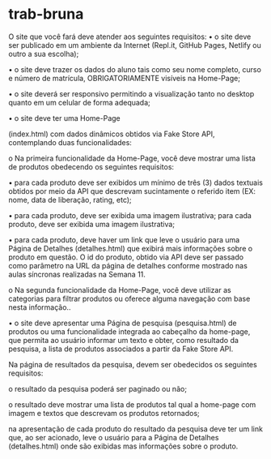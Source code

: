 # trab-bruna
O site que você fará deve atender aos seguintes requisitos:
• o site deve ser publicado em um ambiente da Internet (Repl.it, GitHub Pages, Netlify ou outro a sua escolha);

• o site deve trazer os dados do aluno tais como seu nome completo, curso e número de matrícula, OBRIGATORIAMENTE visíveis na Home-Page;

• o site deverá ser responsivo permitindo a visualização tanto no desktop quanto em um celular de forma adequada;

• o site deve ter uma Home-Page

(index.html) com dados dinâmicos obtidos via Fake Store API, contemplando duas funcionalidades:

o Na primeira funcionalidade da Home-Page, você deve mostrar uma lista de produtos obedecendo os seguintes requisitos:

• para cada produto deve ser exibidos um mínimo de três (3) dados textuais obtidos por meio da API que descrevam sucintamente o referido item (EX: nome, data de liberação, rating, etc);

• para cada produto, deve ser exibida uma imagem ilustrativa; para cada produto, deve ser exibida uma imagem ilustrativa;

• para cada produto, deve haver um link que leve o usuário para uma Página de Detalhes (detalhes.html) que exibirá mais informações sobre o produto em questão. O id do produto, obtido via API deve ser passado como parâmetro na URL da página de detalhes conforme mostrado nas aulas síncronas realizadas na Semana 11.

o Na segunda funcionalidade da Home-Page, você deve utilizar as categorias para filtrar produtos ou oferece alguma navegação com base nesta informação..

• o site deve apresentar uma Página de pesquisa (pesquisa.html) de produtos ou uma funcionalidade integrada ao cabeçalho da home-page, que permita ao usuário informar um texto e obter, como resultado da pesquisa, a lista de produtos associados a partir da Fake Store API.

Na página de resultados da pesquisa, devem ser obedecidos os seguintes requisitos:

o resultado da pesquisa poderá ser paginado ou não;

o resultado deve mostrar uma lista de produtos tal qual a home-page com imagem e textos que descrevam os produtos retornados;

na apresentação de cada produto do resultado da pesquisa deve ter um link que, ao ser acionado, leve o usuário para a Página de Detalhes (detalhes.html) onde são exibidas mas informações sobre o produto.

